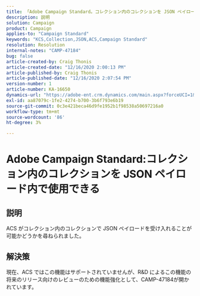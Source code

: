 ```yaml
---
title: 「Adobe Campaign Standard。コレクション内のコレクションを JSON ペイロード内で使用できる»
description: 説明
solution: Campaign
product: Campaign
applies-to: "Campaign Standard"
keywords: "KCS,Collection,JSON,ACS,Campaign Standard"
resolution: Resolution
internal-notes: "CAMP-47184"
bug: false
article-created-by: Craig Thonis
article-created-date: "12/16/2020 2:00:13 PM"
article-published-by: Craig Thonis
article-published-date: "12/16/2020 2:07:54 PM"
version-number: 1
article-number: KA-16650
dynamics-url: "https://adobe-ent.crm.dynamics.com/main.aspx?forceUCI=1&pagetype=entityrecord&etn=knowledgearticle&id=427fb3fd-a63f-eb11-a813-000d3a3038a2"
exl-id: aa87079c-1fe2-4274-b700-3b6f793e6b19
source-git-commit: 0c3e421beca46d9fe1952b1f98538a50697216a0
workflow-type: tm+mt
source-wordcount: '86'
ht-degree: 3%

---
```


# Adobe Campaign Standard:コレクション内のコレクションを JSON ペイロード内で使用できる

## 説明

ACS がコレクション内のコレクションで JSON ペイロードを受け入れることが可能かどうかを尋ねられました。

## 解決策

現在、ACS ではこの機能はサポートされていませんが、R&amp;D によるこの機能の将来のリリース向けのレビューのための機能強化として、CAMP-47184が開かれています。
